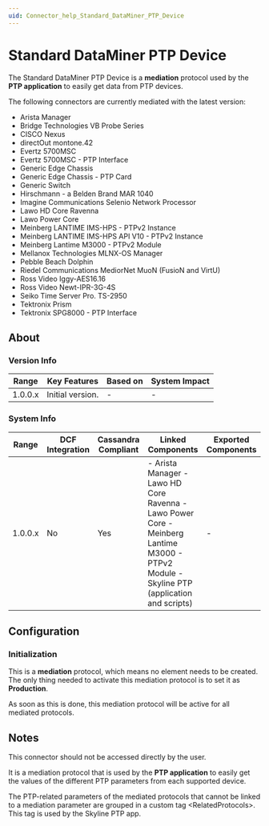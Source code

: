 ```yaml
---
uid: Connector_help_Standard_DataMiner_PTP_Device
---
```


# Standard DataMiner PTP Device

The Standard DataMiner PTP Device is a **mediation** protocol used by the **PTP application** to easily get data from PTP devices.

The following connectors are currently mediated with the latest version:

- Arista Manager
- Bridge Technologies VB Probe Series
- CISCO Nexus
- directOut montone.42
- Evertz 5700MSC
- Evertz 5700MSC - PTP Interface
- Generic Edge Chassis
- Generic Edge Chassis - PTP Card
- Generic Switch
- Hirschmann - a Belden Brand MAR 1040
- Imagine Communications Selenio Network Processor
- Lawo HD Core Ravenna
- Lawo Power Core
- Meinberg LANTIME IMS-HPS - PTPv2 Instance
- Meinberg LANTIME IMS-HPS API V10 - PTPv2 Instance
- Meinberg Lantime M3000 - PTPv2 Module
- Mellanox Technologies MLNX-OS Manager
- Pebble Beach Dolphin
- Riedel Communications MediorNet MuoN (FusioN and VirtU)
- Ross Video Iggy-AES16.16
- Ross Video Newt-IPR-3G-4S
- Seiko Time Server Pro. TS-2950
- Tektronix Prism
- Tektronix SPG8000 - PTP Interface

## About

### Version Info

| **Range** | **Key Features** | **Based on** | **System Impact** |
|-----------|------------------|--------------|-------------------|
| 1.0.0.x   | Initial version. | \-           | \-                |

### System Info

| **Range** | **DCF Integration** | **Cassandra Compliant** | **Linked Components**                                                                                                                      | **Exported Components** |
|-----------|---------------------|-------------------------|--------------------------------------------------------------------------------------------------------------------------------------------|-------------------------|
| 1.0.0.x   | No                  | Yes                     | \- Arista Manager - Lawo HD Core Ravenna - Lawo Power Core - Meinberg Lantime M3000 - PTPv2 Module - Skyline PTP (application and scripts) | \-                      |

## Configuration

### Initialization

This is a **mediation** protocol, which means no element needs to be created. The only thing needed to activate this mediation protocol is to set it as **Production**.

As soon as this is done, this mediation protocol will be active for all mediated protocols.

## Notes

This connector should not be accessed directly by the user.

It is a mediation protocol that is used by the **PTP application** to easily get the values of the different PTP parameters from each supported device.

The PTP-related parameters of the mediated protocols that cannot be linked to a mediation parameter are grouped in a custom tag \<RelatedProtocols\>. This tag is used by the Skyline PTP app.

